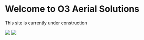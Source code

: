 <html>

<body>
  <h1>Welcome to O3 Aerial Solutions</h1>
  <p>This site is currently under construction</p>
  <img src="https://content.codecademy.com/articles/github-pages-via-web-app/happy-ice-cream.gif" />
  <img src="https://i.gifer.com/MPWa.gif" />
</body>

</html>
